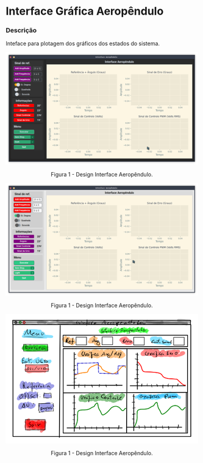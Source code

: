 # Interface Gráfica Aeropêndulo

### Descrição

Inteface para plotagem dos gráficos dos estados do sistema.

<div>
<center>
<div class="figure" >
  <img src="design_interface/demo_interface_dark.png"
       width="900">  
  <p>Figura 1 - Design Interface Aeropêndulo.</p>
</div>
</center>

<center>
<div class="figure" >
  <img src="design_interface/demo_interface_light.png"
       width="900">  
  <p>Figura 1 - Design Interface Aeropêndulo.</p>
</div>
</center>
</div>

<center>
<div class="figure" >
  <img src="interface.png"
       width="900">  
  <p>Figura 1 - Design Interface Aeropêndulo.</p>
</div>
</center>